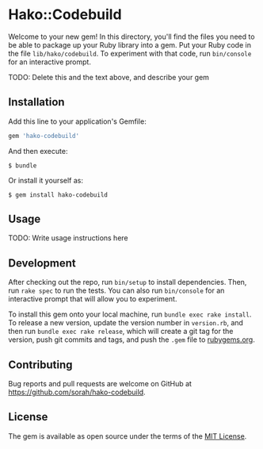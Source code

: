 # Hako::Codebuild

Welcome to your new gem! In this directory, you'll find the files you need to be able to package up your Ruby library into a gem. Put your Ruby code in the file `lib/hako/codebuild`. To experiment with that code, run `bin/console` for an interactive prompt.

TODO: Delete this and the text above, and describe your gem

## Installation

Add this line to your application's Gemfile:

```ruby
gem 'hako-codebuild'
```

And then execute:

    $ bundle

Or install it yourself as:

    $ gem install hako-codebuild

## Usage

TODO: Write usage instructions here

## Development

After checking out the repo, run `bin/setup` to install dependencies. Then, run `rake spec` to run the tests. You can also run `bin/console` for an interactive prompt that will allow you to experiment.

To install this gem onto your local machine, run `bundle exec rake install`. To release a new version, update the version number in `version.rb`, and then run `bundle exec rake release`, which will create a git tag for the version, push git commits and tags, and push the `.gem` file to [rubygems.org](https://rubygems.org).

## Contributing

Bug reports and pull requests are welcome on GitHub at https://github.com/sorah/hako-codebuild.

## License

The gem is available as open source under the terms of the [MIT License](https://opensource.org/licenses/MIT).
